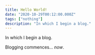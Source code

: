 ```yaml
---
title: Hello World!
date: "2020-10-29T00:12:00.000Z"
tags: ["nothing"]
description: "In which I begin a blog."
---
```


In which I begin a blog. 

Blogging commences... *now*.